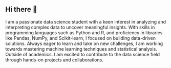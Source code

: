 ## Hi there 👋

I am a passionate data science student with a keen interest in analyzing and interpreting complex data to uncover meaningful insights. With skills in programming languages such as Python and R, and proficiency in libraries like Pandas, NumPy, and Scikit-learn, I focused on building data-driven solutions. Always eager to learn and take on new challenges, I am working towards mastering machine learning techniques and statistical analysis. Outside of academics. I am excited to contribute to the data science field through hands-on projects and collaborations.

